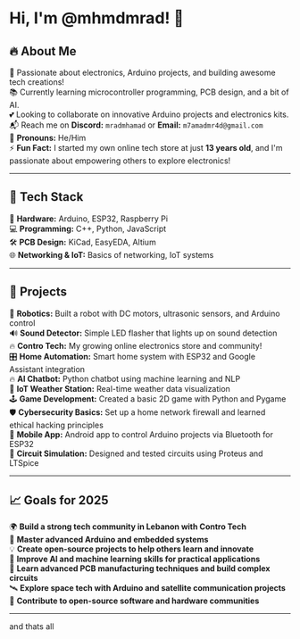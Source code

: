 # Hi, I'm @mhmdmrad! 👋

## 🔥 About Me

🔧 Passionate about electronics, Arduino projects, and building awesome tech creations!  
📚 Currently learning microcontroller programming, PCB design, and a bit of AI.  
💕 Looking to collaborate on innovative Arduino projects and electronics kits.  
📬 Reach me on **Discord:** `mradmhamad` or **Email:** `m7amadmr4d@gmail.com`  
🙂 **Pronouns:** He/Him  
⚡ **Fun Fact:** I started my own online tech store at just **13 years old**, and I'm passionate about empowering others to explore electronics!  

---

## 🌟 Tech Stack

🔌 **Hardware:** Arduino, ESP32, Raspberry Pi  
💻 **Programming:** C++, Python, JavaScript  
🛠️ **PCB Design:** KiCad, EasyEDA, Altium  
🌐 **Networking & IoT:** Basics of networking, IoT systems  

---

## 🚀 Projects

🤖 **Robotics:** Built a robot with DC motors, ultrasonic sensors, and Arduino control  
🔊 **Sound Detector:** Simple LED flasher that lights up on sound detection  
🔥 **Contro Tech:** My growing online electronics store and community!  
🎛️ **Home Automation:** Smart home system with ESP32 and Google Assistant integration  
🔥 **AI Chatbot:** Python chatbot using machine learning and NLP  
📡 **IoT Weather Station:** Real-time weather data visualization  
🕹️ **Game Development:** Created a basic 2D game with Python and Pygame  
🛡️ **Cybersecurity Basics:** Set up a home network firewall and learned ethical hacking principles  
📲 **Mobile App:** Android app to control Arduino projects via Bluetooth for ESP32  
🧪 **Circuit Simulation:** Designed and tested circuits using Proteus and LTSpice  

---

## 📈 Goals for 2025

🌍 **Build a strong tech community in Lebanon with Contro Tech**  
🧠 **Master advanced Arduino and embedded systems**  
💡 **Create open-source projects to help others learn and innovate**  
🤖 **Improve AI and machine learning skills for practical applications**  
🚀 **Learn advanced PCB manufacturing techniques and build complex circuits**  
🛰️ **Explore space tech with Arduino and satellite communication projects**  
🔗 **Contribute to open-source software and hardware communities**  

---
and thats all
